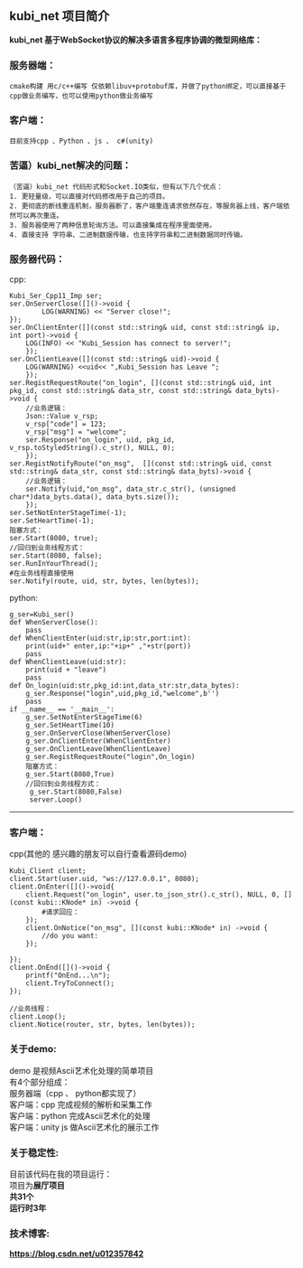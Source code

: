 

## kubi_net 项目简介
**kubi_net 基于WebSocket协议的解决多语言多程序协调的微型网络库：**<br/>
### 服务器端：
    cmake构建 用c/c++编写 仅依赖libuv+protobuf库，并做了python绑定，可以直接基于cpp做业务编写，也可以使用python做业务编写
### 客户端：
    目前支持cpp 、Python 、js 、 c#(unity)
### 苦逼）kubi_net解决的问题：
    （苦逼）kubi_net 代码形式和Socket.IO类似，但有以下几个优点：
    1. 更轻量级，可以直接对代码修改用于自己的项目。
    2. 更彻底的断线重连机制，服务器断了，客户端重连请求依然存在，等服务器上线，客户端依然可以再次重连。
    3. 服务器使用了两种信息轮询方法。可以直接集成在程序里面使用。
    4. 直接支持 字符串、二进制数据传输，也支持字符串和二进制数据同时传输。
### 服务器代码：
cpp:<br/>
```
Kubi_Ser_Cpp11_Imp ser;
ser.OnServerClose([]()->void {
        LOG(WARNING) << "Server close!";
});
ser.OnClientEnter([](const std::string& uid, const std::string& ip, int port)->void {
    LOG(INFO) << "Kubi_Session has connect to server!";
    });
ser.OnClientLeave([](const std::string& uid)->void {
    LOG(WARNING) <<uid<< ",Kubi_Session has Leave ";
    });
ser.RegistRequestRoute("on_login", [](const std::string& uid, int pkg_id, const std::string& data_str, const std::string& data_byts)->void {
    //业务逻辑：
    Json::Value v_rsp;
    v_rsp["code"] = 123;
    v_rsp["msg"] = "welcome";
    ser.Response("on_login", uid, pkg_id, v_rsp.toStyledString().c_str(), NULL, 0);
    });
ser.RegistNotifyRoute("on_msg",  [](const std::string& uid, const std::string& data_str, const std::string& data_byts)->void {
    //业务逻辑：
    ser.Notify(uid,"on_msg", data_str.c_str(), (unsigned char*)data_byts.data(), data_byts.size());
    });
ser.SetNotEnterStageTime(-1);
ser.SetHeartTime(-1);
阻塞方式：
ser.Start(8080, true);
//回归到业务线程方式：
ser.Start(8080, false);
ser.RunInYourThread();
#在业务线程直接使用
ser.Notify(route, uid, str, bytes, len(bytes));
```
python:<br/>
```
g_ser=Kubi_ser()
def WhenServerClose():
    pass
def WhenClientEnter(uid:str,ip:str,port:int):
    print(uid+" enter,ip:"+ip+" ,"+str(port))
    pass
def WhenClientLeave(uid:str):
    print(uid + "leave")
    pass
def On_login(uid:str,pkg_id:int,data_str:str,data_bytes):
    g_ser.Response("login",uid,pkg_id,"welcome",b'')
    pass
if __name__ == '__main__':
    g_ser.SetNotEnterStageTime(6)
    g_ser.SetHeartTime(10)
    g_ser.OnServerClose(WhenServerClose)
    g_ser.OnClientEnter(WhenClientEnter)    
    g_ser.OnClientLeave(WhenClientLeave)
    g_ser.RegistRequestRoute("login",On_login)
    阻塞方式：
    g_ser.Start(8080,True)
    //回归到业务线程方式：
     g_ser.Start(8080,False)
     server.Loop()
```
---
### 客户端：
cpp(其他的 感兴趣的朋友可以自行查看源码demo)<br/>
```
Kubi_Client client;
client.Start(user.uid, "ws://127.0.0.1", 8080);
client.OnEnter([]()->void{
    client.Request("on_login", user.to_json_str().c_str(), NULL, 0, [](const kubi::KNode* in) ->void {
        #请求回应：
    });
    client.OnNotice("on_msg", [](const kubi::KNode* in) ->void {
        //do you want:
    });
	
});
client.OnEnd([]()->void {
    printf("OnEnd...\n");
    client.TryToConnect();
});

//业务线程：
client.Loop();
client.Notice(router, str, bytes, len(bytes));
```

### 关于demo:
demo 是视频Ascii艺术化处理的简单项目<br/>
有4个部分组成：<br/>
服务器端（cpp 、 python都实现了）<br/>
客户端：cpp 完成视频的解析和采集工作<br/>
客户端：python 完成Ascii艺术化的处理<br/>
客户端：unity js 做Ascii艺术化的展示工作<br/>

### 关于稳定性:
目前该代码在我的项目运行：<br/>
项目为<strong>展厅项目<br/> 
<strong>共31个<br/>
<strong>运行时3年
### 技术博客:
https://blog.csdn.net/u012357842